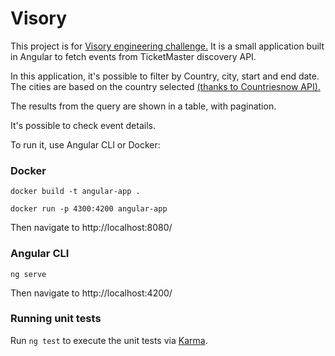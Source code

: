 # Visory

This project is for [Visory engineering challenge.](https://github.com/VisoryPlatform/engineering-challenge?tab=readme-ov-file) It is a small application built 
in Angular to fetch events from TicketMaster discovery API.

In this application, it's possible to filter by Country, city, start and end date. The cities are based on the country selected 
[(thanks to Countriesnow API).](https://countriesnow.space/)

The results from the query are shown in a table, with pagination.

It's possible to check event details.

To run it, use Angular CLI or Docker:

### Docker
```docker build -t angular-app .```

```docker run -p 4300:4200 angular-app```

Then navigate to http://localhost:8080/

### Angular CLI
```ng serve```

Then navigate to http://localhost:4200/

### Running unit tests

Run `ng test` to execute the unit tests via [Karma](https://karma-runner.github.io).

